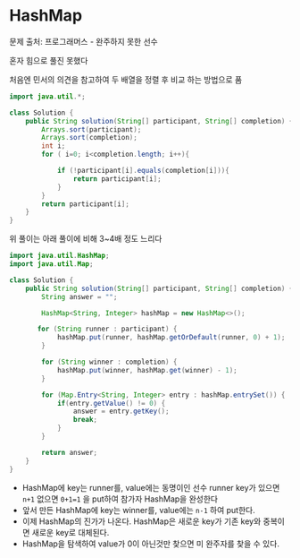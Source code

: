 # HashMap

문제 출처: 프로그래머스 - 완주하지 못한 선수

혼자 힘으로 풀진 못했다

처음엔 민서의 의견을 참고하여 두 배열을 정렬 후 비교 하는 방법으로 품

```java
import java.util.*;

class Solution {
    public String solution(String[] participant, String[] completion) {
        Arrays.sort(participant);
        Arrays.sort(completion);
        int i;
        for ( i=0; i<completion.length; i++){

            if (!participant[i].equals(completion[i])){
                return participant[i];
            }
        }
        return participant[i];
    }
}
```

위 풀이는 아래 풀이에 비해 3~4배 정도 느리다

```java
import java.util.HashMap;
import java.util.Map;

class Solution {
    public String solution(String[] participant, String[] completion) {
        String answer = "";

        HashMap<String, Integer> hashMap = new HashMap<>();

       for (String runner : participant) {
            hashMap.put(runner, hashMap.getOrDefault(runner, 0) + 1);
        }

        for (String winner : completion) {
            hashMap.put(winner, hashMap.get(winner) - 1);
        }

        for (Map.Entry<String, Integer> entry : hashMap.entrySet()) {
            if(entry.getValue() != 0) {
                answer = entry.getKey();
                break;
            }
        }

        return answer;
    }
}
```

- HashMap에 key는 runner를, value에는 동명이인 선수 runner key가 있으면 `n+1` 없으면 `0+1=1` 을 put하여 참가자 HashMap을 완성한다
- 앞서 만든 HashMap에 key는 winner를, value에는 `n-1` 하여 put한다.
- 이제 HashMap의 진가가 나온다. HashMap은 새로운 key가 기존 key와 중복이면 새로운 key로 대체된다.
- HashMap을 탐색하여 value가 0이 아닌것만 찾으면 미 완주자를 찾을 수 있다.